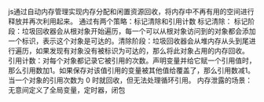 js通过自动内存管理实现内存分配和闲置资源回收，将内存中不再有用的空间进行释放并再次利用起来。
通过有两个策略：标记清除和引用计数
标记清除：
标记阶段：垃圾回收器会从根对象开始遍历，每一个可以从根对象访问到的对象都会添加一个标识，表示这个对象是可达的。清除阶段：垃圾回收器会从堆内存从头到尾进行遍历，如果发现有对象没有被标识为可达的，那么将此对象占用的内存回收。
引用计数：对每个对象都记录它被引用的次数。声明变量并给它赋一个引用值时，那么引用数加1。如果保存对该值引用的变量被其他值给覆盖了，那么引用数减1。当一个对象的引用次数为 0 时就回收，但无法处理循环引用。
内存泄露的场景：无意间定义了全局变量，定时器，闭包
